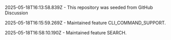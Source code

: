 2025-05-18T16:13:58.839Z - This repository was seeded from GitHub Discussion 

2025-05-18T16:15:59.269Z - Maintained feature CLI_COMMAND_SUPPORT.

2025-05-18T16:58:10.190Z - Maintained feature SEARCH.


